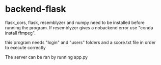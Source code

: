 # backend-flask
flask_cors, flask, resemblyzer and numpy need to be installed before running the program.
If resemblyzer gives a nobackend error use "conda install ffmpeg".

this program needs "login" and "users" folders and a score.txt file in order to execute correctly


The server can be ran by running app.py 

